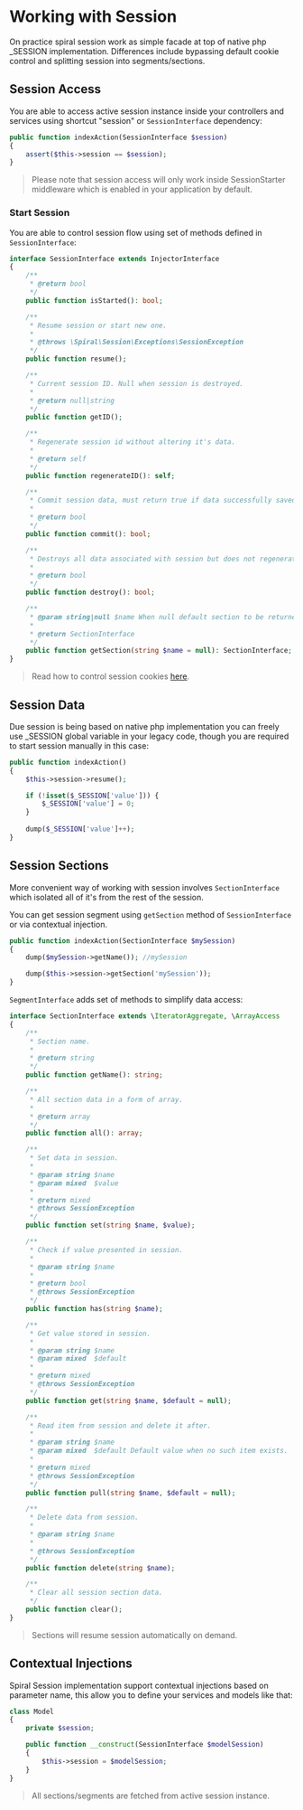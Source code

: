 # Working with Session
On practice spiral session work as simple facade at top of native php _SESSION implementation. Differences include bypassing default cookie control and splitting session into segments/sections.

## Session Access
You are able to access active session instance inside your controllers and services using shortcut "session" or `SessionInterface` dependency:

```php
public function indexAction(SessionInterface $session)
{
    assert($this->session == $session);
}
```

> Please note that session access will only work inside SessionStarter middleware which is enabled in your application by default.

### Start Session
You are able to control session flow using set of methods defined in `SessionInterface`:

```php
interface SessionInterface extends InjectorInterface
{
    /**
     * @return bool
     */
    public function isStarted(): bool;

    /**
     * Resume session or start new one.
     *
     * @throws \Spiral\Session\Exceptions\SessionException
     */
    public function resume();

    /**
     * Current session ID. Null when session is destroyed.
     *
     * @return null|string
     */
    public function getID();

    /**
     * Regenerate session id without altering it's data.
     *
     * @return self
     */
    public function regenerateID(): self;

    /**
     * Commit session data, must return true if data successfully saved.
     *
     * @return bool
     */
    public function commit(): bool;

    /**
     * Destroys all data associated with session but does not regenerate it IDs.
     *
     * @return bool
     */
    public function destroy(): bool;

    /**
     * @param string|null $name When null default section to be returned.
     *
     * @return SectionInterface
     */
    public function getSection(string $name = null): SectionInterface;
}
```

> Read how to control session cookies [here](/session/overview.md).

## Session Data
Due session is being based on native php implementation you can freely use _SESSION global variable in your legacy code, though you are required to start session manually in this case:

```php
public function indexAction()
{
    $this->session->resume();

    if (!isset($_SESSION['value'])) {
        $_SESSION['value'] = 0;
    }
    
    dump($_SESSION['value']++);
}
```

## Session Sections
More convenient way of working with session involves `SectionInterface` which isolated all of it's from the rest of the session.

You can get session segment using `getSection` method of `SessionInterface` or via contextual injection.

```php
public function indexAction(SectionInterface $mySession)
{
    dump($mySession->getName()); //mySession

    dump($this->session->getSection('mySession'));
}
```

`SegmentInterface` adds set of methods to simplify data access:

```php
interface SectionInterface extends \IteratorAggregate, \ArrayAccess
{
    /**
     * Section name.
     *
     * @return string
     */
    public function getName(): string;

    /**
     * All section data in a form of array.
     *
     * @return array
     */
    public function all(): array;

    /**
     * Set data in session.
     *
     * @param string $name
     * @param mixed  $value
     *
     * @return mixed
     * @throws SessionException
     */
    public function set(string $name, $value);

    /**
     * Check if value presented in session.
     *
     * @param string $name
     *
     * @return bool
     * @throws SessionException
     */
    public function has(string $name);

    /**
     * Get value stored in session.
     *
     * @param string $name
     * @param mixed  $default
     *
     * @return mixed
     * @throws SessionException
     */
    public function get(string $name, $default = null);

    /**
     * Read item from session and delete it after.
     *
     * @param string $name
     * @param mixed  $default Default value when no such item exists.
     *
     * @return mixed
     * @throws SessionException
     */
    public function pull(string $name, $default = null);

    /**
     * Delete data from session.
     *
     * @param string $name
     *
     * @throws SessionException
     */
    public function delete(string $name);

    /**
     * Clear all session section data.
     */
    public function clear();
}
```

> Sections will resume session automatically on demand.

## Contextual Injections
Spiral Session implementation support contextual injections based on parameter name, this allow you to define your services and models like that:

```php
class Model
{
    private $session;

    public function __construct(SessionInterface $modelSession)
    {
        $this->session = $modelSession;
    }
}
```

> All sections/segments are fetched from active session instance.
